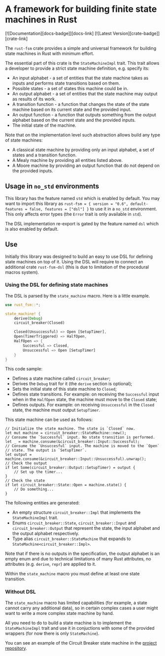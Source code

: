 # A framework for building finite state machines in Rust

[![Documentation][docs-badge]][docs-link]
[![Latest Version][crate-badge]][crate-link]

The `rust-fsm` crate provides a simple and universal framework for building
state machines in Rust with minimum effort.

The essential part of this crate is the `StateMachineImpl` trait. This trait
allows a developer to provide a strict state machine definition, e.g. specify
its:

* An input alphabet - a set of entities that the state machine takes as
  inputs and performs state transitions based on them.
* Possible states - a set of states this machine could be in.
* An output alphabet - a set of entities that the state machine may output
  as results of its work.
* A transition function - a function that changes the state of the state
  machine based on its current state and the provided input.
* An output function - a function that outputs something from the output
  alphabet based on the current state and the provided inputs.
* The initial state of the machine.

Note that on the implementation level such abstraction allows build any type
of state machines:

* A classical state machine by providing only an input alphabet, a set of
  states and a transition function.
* A Mealy machine by providing all entities listed above.
* A Moore machine by providing an output function that do not depend on the
  provided inputs.

## Usage in `no_std` environments

This library has the feature named `std` which is enabled by default. You
may want to import this library as
`rust-fsm = { version = "0.6", default-features = false, features = ["dsl"] }`
to use it in a `no_std` environment. This only affects error types (the `Error`
trait is only available in `std`).

The DSL implementation re-export is gated by the feature named `dsl` which is
also enabled by default.

## Use

Initially this library was designed to build an easy to use DSL for defining
state machines on top of it. Using the DSL will require to connect an
additional crate `rust-fsm-dsl` (this is due to limitation of the procedural
macros system).

### Using the DSL for defining state machines

The DSL is parsed by the `state_machine` macro. Here is a little example.

```rust
use rust_fsm::*;

state_machine! {
    derive(Debug)
    circuit_breaker(Closed)

    Closed(Unsuccessful) => Open [SetupTimer],
    Open(TimerTriggered) => HalfOpen,
    HalfOpen => {
        Successful => Closed,
        Unsuccessful => Open [SetupTimer]
    }
}
```

This code sample:

* Defines a state machine called `circuit_breaker`;
* Derives the `Debug` trait for it (the `derive` section is optional);
* Sets the initial state of this state machine to `Closed`;
* Defines state transitions. For example: on receiving the `Successful`
  input when in the `HalfOpen` state, the machine must move to the `Closed`
  state;
* Defines outputs. For example: on receiving `Unsuccessful` in the
  `Closed` state, the machine must output `SetupTimer`.

This state machine can be used as follows:

```rust,ignore
// Initialize the state machine. The state is `Closed` now.
let mut machine = circuit_breaker::StateMachine::new();
// Consume the `Successful` input. No state transition is performed.
let _ = machine.consume(&circuit_breaker::Input::Successful);
// Consume the `Unsuccesful` input. The machine is moved to the `Open`
// state. The output is `SetupTimer`.
let output = machine.consume(&circuit_breaker::Input::Unsuccessful).unwrap();
// Check the output
if let Some(circuit_breaker::Output::SetupTimer) = output {
    // Set up the timer...
}
// Check the state
if let circuit_breaker::State::Open = machine.state() {
    // Do something...
}
```

The following entities are generated:

* An empty structure `circuit_breaker::Impl` that implements the
  `StateMachineImpl` trait.
* Enums `circuit_breaker::State`, `circuit_breaker::Input` and
  `circuit_breaker::Output` that represent the state, the input alphabet and the
  output alphabet respectively.
* Type alias `circuit_breaker::StateMachine` that expands to
`StateMachine<circuit_breaker::Impl>`.

Note that if there is no outputs in the specification, the output alphabet is an
empty enum and due to technical limitations of many Rust attributes, no
attributes (e.g. `derive`, `repr`) are applied to it.

Within the `state_machine` macro you must define at least one state
transition.

### Without DSL

The `state_machine` macro has limited capabilities (for example, a state
cannot carry any additional data), so in certain complex cases a user might
want to write a more complex state machine by hand.

All you need to do to build a state machine is to implement the
`StateMachineImpl` trait and use it in conjuctions with some of the provided
wrappers (for now there is only `StateMachine`).

You can see an example of the Circuit Breaker state machine in the
[project repository][repo].

[repo]: https://github.com/eugene-babichenko/rust-fsm/blob/master/tests/circuit_breaker.rs
